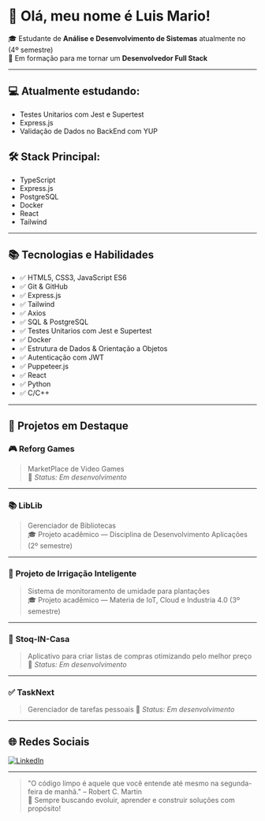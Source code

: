 # 👋 Olá, meu nome é Luis Mario!

🎓 Estudante de **Análise e Desenvolvimento de Sistemas** atualmente no (4º semestre)  
🚀 Em formação para me tornar um **Desenvolvedor Full Stack**

---

## 💻 Atualmente estudando:
-  Testes Unitarios com Jest e Supertest
-  Express.js
-  Validação de Dados no BackEnd com YUP
  

## 🛠️ Stack Principal:
- TypeScript
- Express.js
- PostgreSQL
- Docker
- React
- Tailwind

---

## 📚 Tecnologias e Habilidades
- ✅ HTML5, CSS3, JavaScript ES6
- ✅ Git & GitHub
- ✅ Express.js
- ✅ Tailwind
- ✅ Axios
- ✅ SQL & PostgreSQL
- ✅ Testes Unitarios com Jest e Supertest
- ✅ Docker
- ✅ Estrutura de Dados & Orientação a Objetos
- ✅ Autenticação com JWT
- ✅ Puppeteer.js
- ✅ React
- ✅ Python
- ✅ C/C++

---

## 🚧 Projetos em Destaque

### 🎮 **Reforg Games**
> MarketPlace de Video Games  
🔧 *Status: Em desenvolvimento*

---

### 📚 **LibLib**
> Gerenciador de Bibliotecas  
🎓 Projeto acadêmico — Disciplina de Desenvolvimento Aplicações (2º semestre)

---

### 🌿 **Projeto de Irrigação Inteligente**
> Sistema de monitoramento de umidade para plantações  
🎓 Projeto acadêmico — Materia de IoT, Cloud e Industria 4.0 (3º semestre)

---

### 🛒 **Stoq-IN-Casa**
> Aplicativo para criar listas de compras otimizando pelo melhor preço 
🔧 *Status: Em desenvolvimento*

---

### ✅ **TaskNext**
> Gerenciador de tarefas pessoais 
🔧 *Status: Em desenvolvimento*

---

## 🌐 Redes Sociais

[![LinkedIn](https://img.shields.io/badge/LinkedIn-blue?logo=linkedin&style=flat-square)](https://www.linkedin.com/in/luis-mario-dos-santos-8125b0305/)

---

> "O código limpo é aquele que você entende até mesmo na segunda-feira de manhã." – Robert C. Martin  
🧠 Sempre buscando evoluir, aprender e construir soluções com propósito!

